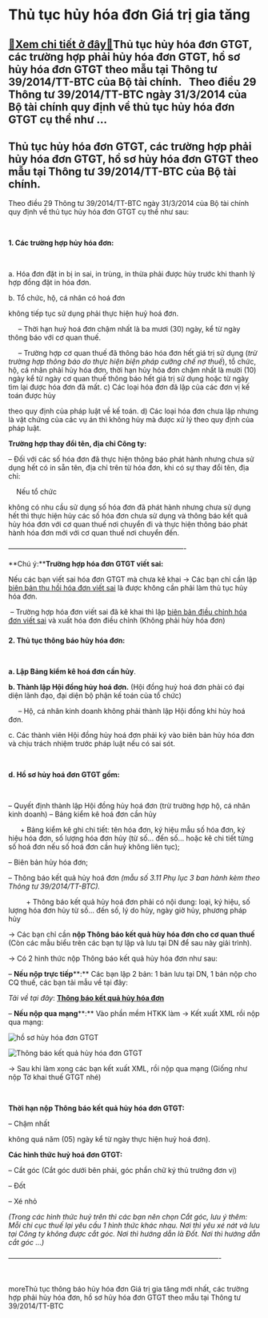 Thủ tục hủy hóa đơn Giá trị gia tăng
====================================

[:gift:Xem chi tiết ở đây:gift:](https://hddtvn.com/thu-tuc-huy-hoa-don-gia-tri-gia-tang/)Thủ tục hủy hóa đơn GTGT, các trường hợp phải hủy hóa đơn GTGT, hồ sơ hủy hóa đơn GTGT theo mẫu tại Thông tư 39/2014/TT-BTC của Bộ tài chính.   Theo điều 29 Thông tư 39/2014/TT-BTC ngày 31/3/2014 của Bộ tài chính quy định về thủ tục hủy hóa đơn GTGT cụ thể như …
--------------------------------------------------------------------------------------------------------------------------------------------------------------------------------------------------------------------------------------------------------------------------



Thủ tục hủy hóa đơn GTGT, các trường hợp phải hủy hóa đơn GTGT, hồ sơ hủy hóa đơn GTGT theo mẫu tại Thông tư 39/2014/TT-BTC của Bộ tài chính.
---------------------------------------------------------------------------------------------------------------------------------------------------




Theo điều 29 Thông tư 39/2014/TT-BTC ngày 31/3/2014 của Bộ tài chính quy định về thủ tục hủy hóa đơn GTGT cụ thể như sau:


   

**1. Các trường hợp hủy hóa đơn:**  

   

a. Hóa đơn đặt in bị in sai, in trùng, in thừa phải được hủy trước khi thanh lý hợp đồng đặt in hóa đơn.


b. Tổ chức, hộ, cá nhân có hoá đơn 

không tiếp tục sử dụng phải thực hiện huỷ hoá đơn.  

     – Thời hạn huỷ hoá đơn chậm nhất là ba mươi (30) ngày, kể từ ngày thông báo với cơ quan thuế.  

     – Trường hợp cơ quan thuế đã thông báo hóa đơn hết giá trị sử dụng (*trừ trường hợp thông báo do thực hiện biện pháp cưỡng chế nợ thuế*), tổ chức, hộ, cá nhân phải hủy hóa đơn, thời hạn hủy hóa đơn chậm nhất là mười (10) ngày kể từ ngày cơ quan thuế thông báo hết giá trị sử dụng hoặc từ ngày tìm lại được hóa đơn đã mất.
c) Các loại hóa đơn đã lập của các đơn vị kế toán được hủy 

theo quy định của pháp luật về kế toán.
d) Các loại hóa đơn chưa lập nhưng là vật chứng của các vụ án thì không hủy mà được xử lý theo quy định của pháp luật.


**Trường hợp thay đổi tên, địa chỉ Công ty:**  

– Đối với các số hóa đơn đã thực hiện thông báo phát hành nhưng chưa sử dụng hết có in sẵn tên, địa chỉ trên từ hóa đơn, khi có sự thay đổi tên, địa chỉ:  

    Nếu tổ chức 

không có nhu cầu sử dụng số hóa đơn đã phát hành nhưng chưa sử dụng hết thì thực hiện hủy các số hóa đơn chưa sử dụng và thông báo kết quả hủy hóa đơn với cơ quan thuế nơi chuyển đi và thực hiện thông báo phát hành hóa đơn mới với cơ quan thuế nơi chuyển đến.

 —————————————————————————-

**Chú ý:****Trường hợp hóa đơn GTGT viết sai:**  

Nếu các bạn viết sai hóa đơn GTGT mà chưa kê khai -> Các bạn chỉ cần lập [biên bản thu hồi hóa đơn viết sai](# "mẫu biên bản thu hồi hóa đơn viết sai") là được không cần phải làm thủ tục hủy hóa đơn.  

 – Trường hợp hóa đơn viết sai đã kê khai thì lập [biên bản điều chỉnh hóa đơn viết sai](# "Mẫu biên bản điều chỉnh hóa đơn viết sai") và xuất hóa đơn điều chỉnh (Không phải hủy hóa đơn)




### 

**2. Thủ tục thông báo hủy hóa đơn:**


   

**a. Lập Bảng kiểm kê hoá đơn cần hủy**.


**b. Thành lập Hội đồng hủy hoá đơn.** (Hội đồng huỷ hoá đơn phải có đại diện lãnh đạo, đại diện bộ phận kế toán của tổ chức)  

     – Hộ, cá nhân kinh doanh không phải thành lập Hội đồng khi hủy hoá đơn. 


c. Các thành viên Hội đồng hủy hoá đơn phải ký vào biên bản hủy hóa đơn và chịu trách nhiệm trước pháp luật nếu có sai sót.  

 

  

**d. Hồ sơ hủy hoá đơn GTGT gồm:**  

   

– Quyết định thành lập Hội đồng hủy hoá đơn (trừ trường hợp hộ, cá nhân kinh doanh)
– Bảng kiểm kê hoá đơn cần hủy  

      + Bảng kiểm kê ghi chi tiết: tên hóa đơn, ký hiệu mẫu số hóa đơn, ký hiệu hóa đơn, số lượng hóa đơn hủy (từ số… đến số… hoặc kê chi tiết từng số hoá đơn nếu số hoá đơn cần huỷ không liên tục);


– Biên bản hủy hóa đơn;


– Thông báo kết quả hủy hoá đơn *(mẫu số 3.11 Phụ lục 3 ban hành kèm theo Thông tư 39/2014/TT-BTC).*  

         + Thông báo kết quả hủy hoá đơn phải có nội dung: loại, ký hiệu, số lượng hóa đơn hủy từ số… đến số, lý do hủy, ngày giờ hủy, phương pháp hủy







  

-> Các bạn chỉ cần **nộp Thông báo kết quả hủy hóa đơn cho cơ quan thuế** (Còn các mẫu biểu trên các bạn tự lập và lưu tại DN để sau này giải trình).  

 -> Có 2 hình thức nộp Thông báo kết quả hủy hóa đơn như sau:



  

– **Nếu nộp trực tiếp****:** Các bạn lập 2 bản: 1 bản lưu tại DN, 1 bản nộp cho CQ thuế, các bạn tải mẫu về tại đây: 



*Tải về tại đây*: [**Thông báo kết quả hủy hóa đơn**](# "thông báo kết quả hủy hóa đơn")



  

– **Nếu nộp qua mạng****:** Vào phần mềm HTKK làm -> Kết xuất XML rồi nộp qua mạng:



![hồ sơ hủy hóa đơn GTGT](https://hddtvn.com/wp-content/uploads/2021/01/ho-so-huy-hoa-don-gtgt.png "hồ sơ hủy hóa đơn GTGT")



  

![Thông báo kết quả hủy hóa đơn GTGT](https://hddtvn.com/wp-content/uploads/2021/01/thong-bao-ket-qua-huy-hoa-don-gtgt.png "Thông báo kết quả hủy hóa đơn GTGT")


-> Sau khi làm xong các bạn kết xuất XML, rồi nộp qua mạng (Giống như nộp Tờ khai thuế GTGT nhé)  

  





**Thời hạn nộp Thông báo kết quả hủy hóa đơn GTGT:**


– Chậm nhất 

không quá năm (05) ngày kể từ ngày thực hiện huỷ hoá đơn).

**Các hình thức huỷ hoá đơn GTGT:**


– Cắt góc (Cắt góc dưới bên phải, góc phần chữ ký thủ trưởng đơn vị)  

– Đốt  

– Xé nhỏ  

*(Trong các hình thức huỷ trên thì các bạn nên chọn Cắt góc, lưu ý thêm: Mỗi chi cục thuế lại yêu cầu 1 hình thức khác nhau. Nơi thì yêu xé nát và lưu tại Công ty không được cắt góc. Nơi thì hướng dẫn là Đốt. Nơi thì hướng dẫn cắt góc …)*



 ——————————————————————————————-  

  



moreThủ tục thông báo hủy hóa đơn Giá trị gia tăng mới nhất, các trường hợp phải hủy hóa đơn, hồ sơ hủy hóa đơn GTGT theo mẫu tại Thông tư 39/2014/TT-BTC

